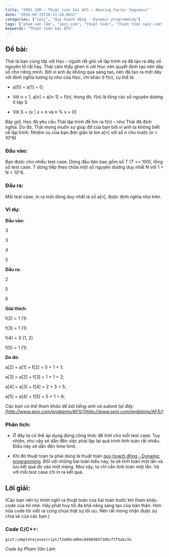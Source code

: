 ```yaml
---
title: "SPOJ.COM – Thuật toán bài AFS – Amazing Factor Sequence"
date: "2016-09-25T20:11:18.083Z"
categories: ["spoj", "Quy hoạch động - Dynamic programming"]
tags: ["phạm văn lâm", "spoj.com", "thuật toán", "thuật toán spoj.com", "quy hoạch động dynamic programming"]
keywords: "Thuật toán bài AFS"
---
```


## **Đề bài:**

Thái là bạn cùng lớp với Học – người rất giỏi về lập trình và đã tạo ra dãy số nguyên tố rất hay. Thái cảm thấy ghen tị với Học nên quyết định tạo nên dãy số cho riêng mình. Bởi vì anh ấy không quá sáng tạo, nên đã tạo ra một dãy với định nghĩa tương tự như của Học, chỉ khác ở f(n), cụ thể là: 

* a[0] = a[1] = 0; 

* Với n > 1, a[n] = a[n-1] + f(n), trong đó, f(n) là tổng các số nguyên dương ở tập S 

* Với S = {x | x < n và n % x = 0}

Bây giờ, Học đã yêu cầu Thái lập trình để tìm ra f(n) – như Thái đã định nghĩa. Do đó, Thái mong muốn sự giúp đỡ của bạn bởi vì anh ta không biết về lập trình. Nhiệm vụ của bạn đơn giản là tìm a[n] với số n cho trước (n < 10^6)

### **Đầu vào:**

Bạn được cho nhiều test case. Dòng đầu tiên bao gồm số T (T <= 100), tổng số test case. T dòng tiếp theo chứa một số nguyên dương duy nhất N với 1 < N < 10^6.

### **Đầu ra:**

Mỗi test case, in ra một dòng duy nhất là số a[n], được định nghĩa như trên.

### **Ví dụ:**

**Đầu vào:** 

3 

3 

4 

5 

**Đầu ra:** 

2 

5 

6 

**Giải thích:** 

f(2) = 1 {1} 

f(3) = 1 {1} 

f(4) = 3 {1, 2} 

f(5) = 1 {1} 

**Do đó:** 

a[2] = a[1] + f[2] = 0 + 1 = 1; 

a[3] = a[2] + f[3] = 1 + 1 = 2; 

a[4] = a[3] + f[4] = 2 + 3 = 5; 

a[5] = a[4] + f[5] = 5 + 1 = 6; 

_Các bạn có thể tham khảo đề bài tiếng anh và submit tại đây: [http://www.spoj.com/problems/AFS/](http://www.spoj.com/problems/AFS/)_

### **Phân tích:**

+ Ở đây ta có thể áp dụng đúng công thức để tính cho mỗi test case. Tuy nhiên, như vậy sẽ dẫn đến việc phải lập lại quá trình tính toán rất nhiều. Điều này sẽ dẫn đến time limit. 

+ Khi đó thuật toán ta phải dùng là thuật toán [quy hoạch động - Dynamic programming](/category/quy-hoach-dong-dynamic-programming/). Đối với những bài toán kiểu này, ta sẽ tính toán một lần và lưu kết quả đó vào một mảng. Như vậy, ta chỉ cần tính toán một lần. Và với mỗi test case chỉ in ra kết quả.

## **Lời giải:**

(Các bạn nên tự mình nghĩ ra thuật toán của bài toán trước khi tham khảo code của tôi nhé. Hãy phát huy tối đa khả năng sáng tạo của bản thân. Hơn nữa code tôi viết ra cũng chưa thật sự tối ưu. Nên rất mong nhận được sự chia sẻ của các bạn.)

### **Code C/C++:**

`gist:completejavascript/f2e88ca80ec0490d8d710bcf7f5abc3a`

_Code by Phạm Văn Lâm_

